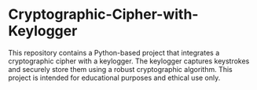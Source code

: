 # Cryptographic-Cipher-with-Keylogger
This repository contains a Python-based project that integrates a cryptographic cipher with a keylogger. The keylogger captures keystrokes and securely store them using a robust cryptographic algorithm. This project is intended for educational purposes and ethical use only.
